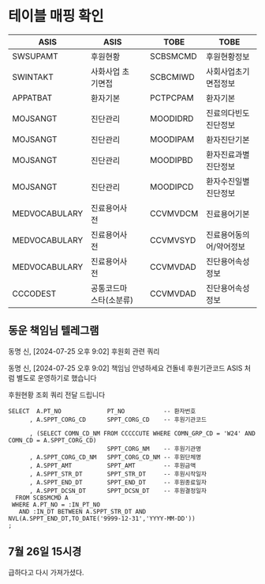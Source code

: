 
# 테이블 매핑 확인
|ASIS|ASIS||TOBE|TOBE|
|----|----|-|----|----|
|SWSUPAMT|후원현황||SCBSMCMD|후원현황정보|
|SWINTAKT|사화사업 초기면접||SCBCMIWD|사회사업초기면접정보|
|APPATBAT|환자기본||PCTPCPAM|환자기본|
|MOJSANGT|진단관리|| MOODIDRD|진료의다빈도진단정보| 
|MOJSANGT|진단관리|| MOODIPAM|환자진단기본|
|MOJSANGT|진단관리|| MOODIPBD|환자진료과별진단정보|
|MOJSANGT|진단관리|| MOODIPCD|환자수진일별진단정보|
|MEDVOCABULARY|진료용어사전||CCVMVDCM|진료용어기본|
|MEDVOCABULARY|진료용어사전||CCVMVSYD|진료용어동의어/약어정보|
|MEDVOCABULARY|진료용어사전||CCVMVDAD|진단용어속성정보|
|CCCODEST|공통코드마스타(소분류)||CCVMVDAD|진단용어속성정보|



## 동운 책임님 텔레그램
동명 신, [2024-07-25 오후 9:02]
후원회 관련 쿼리

동명 신, [2024-07-25 오후 9:02]
책임님 안녕하세요
건돌네 후원기관코드 ASIS 처럼 별도로 운영하기로 했습니다

후원현황 조회 쿼리 전달 드립니다
```
SELECT  A.PT_NO             PT_NO           -- 환자번호
      , A.SPPT_CORG_CD      SPPT_CORG_CD    -- 후원기관코드

      , (SELECT COMN_CD_NM FROM CCCCCUTE WHERE COMN_GRP_CD = 'W24' AND COMN_CD = A.SPPT_CORG_CD)
                            SPPT_CORG_NM    -- 후원기관명
      , A.SPPT_CORG_CD_NM   SPPT_CORG_CD_NM -- 후원단체명
      , A.SPPT_AMT          SPPT_AMT        -- 후원금액
      , A.SPPT_STR_DT       SPPT_STR_DT     -- 후원시작일자
      , A.SPPT_END_DT       SPPT_END_DT     -- 후원종료일자
      , A.SPPT_DCSN_DT      SPPT_DCSN_DT    -- 후원결정일자
  FROM SCBSMCMD A
 WHERE A.PT_NO = :IN_PT_NO
   AND :IN_DT BETWEEN A.SPPT_STR_DT AND NVL(A.SPPT_END_DT,TO_DATE('9999-12-31','YYYY-MM-DD'))
;
```


## 7월 26일 15시경
급하다고 다시 가져가셨다.
